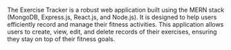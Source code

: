 The Exercise Tracker is a robust web application built using the MERN stack (MongoDB, Express.js, React.js, and Node.js). It is designed to help users efficiently record and manage their fitness activities. This application allows users to create, view, edit, and delete records of their exercises, ensuring they stay on top of their fitness goals.
